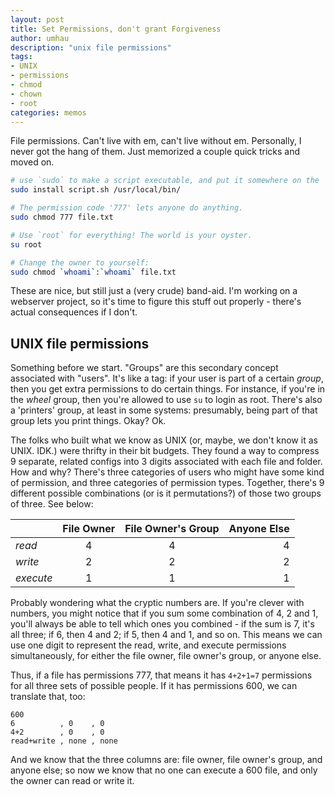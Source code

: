 ```yaml
---
layout: post
title: Set Permissions, don't grant Forgiveness
author: umhau
description: "unix file permissions"
tags: 
- UNIX
- permissions
- chmod
- chown
- root
categories: memos
---
```


File permissions. Can't live with em, can't live without em.  Personally, I never got the hang of them. Just memorized a couple quick tricks and moved on.

```sh
# use `sudo` to make a script executable, and put it somewhere on the `$PATH`:
sudo install script.sh /usr/local/bin/

# The permission code '777' lets anyone do anything.
sudo chmod 777 file.txt

# Use `root` for everything! The world is your oyster.
su root

# Change the owner to yourself:
sudo chmod `whoami`:`whoami` file.txt
```

These are nice, but still just a (very crude) band-aid. I'm working on a webserver project, so it's time to figure this stuff out properly - there's actual consequences if I don't.

UNIX file permissions
---------------------

Something before we start. "Groups" are this secondary concept associated with "users". It's like a tag: if your user is part of a certain _group_, then you get extra permissions to do certain things.  For instance, if you're in the _wheel_ group, then you're allowed to use `su` to login as root. There's also a 'printers' group, at least in some systems: presumably, being part of that group lets you print things.  Okay? Ok.

The folks who built what we know as UNIX (or, maybe, we don't know it as UNIX. IDK.) were thrifty in their bit budgets.  They found a way to compress 9 separate, related configs into 3 digits associated with each file and folder. How and why? There's three categories of users who might have some kind of permission, and three categories of permission types. Together, there's 9 different possible combinations (or is it permutations?) of those two groups of three. See below:

|           | File Owner    | File Owner's Group | Anyone Else |
| ----------|:-------------:|:------------------:|------------:|
| *read*    | 4             | 4                  | 4           |
| *write*   | 2             | 2                  | 2           |
| *execute* | 1             | 1                  | 1           |

Probably wondering what the cryptic numbers are. If you're clever with numbers, you might notice that if you sum some combination of 4, 2 and 1, you'll always be able to tell which ones you combined - if the sum is 7, it's all three; if 6, then 4 and 2; if 5, then 4 and 1, and so on. This means we can use one digit to represent the read, write, and execute permissions simultaneously, for either the file owner, file owner's group, or anyone else. 

Thus, if a file has permissions 777, that means it has `4+2+1=7` permissions for all three sets of possible people. If it has permissions 600, we can translate that, too: 

```
600
6          , 0    , 0
4+2        , 0    , 0
read+write , none , none
```

And we know that the three columns are: file owner, file owner's group, and anyone else; so now we know that no one can execute a 600 file, and only the owner can read or write it.  
